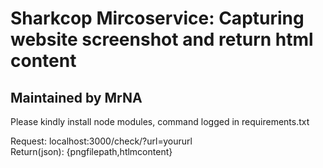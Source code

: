 <h1>Sharkcop Mircoservice: Capturing website screenshot and return html content</h1>
<h2>Maintained by MrNA</h2>
<p>Please kindly install node modules, command logged in requirements.txt</p>
<p>Request: localhost:3000/check/?url=yoururl </br> Return(json): {pngfilepath,htlmcontent}</p>